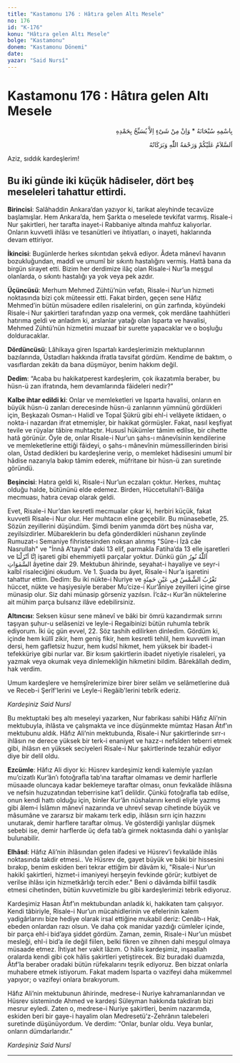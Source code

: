 ```yaml
---
title: "Kastamonu 176 : Hâtıra gelen Altı Mesele"
no: 176
id: "K-176"
konu: "Hâtıra gelen Altı Mesele"
bolge: "Kastamonu"
donem: "Kastamonu Dönemi"
date: 
yazar: "Said Nursî"
---
```


# Kastamonu 176 : Hâtıra gelen Altı Mesele

<p class="arabic" dir="rtl" title="Meal: “Subhân Allah’ın adıyla” * “Hiçbir şey yoktur ki O'nu hamd ile tesbih etmesin” [İsrâ 17:44]">بِاسْمِهِ سُبْحَانَهُ * وَاِنْ مِنْ شَىْءٍ اِلاَّ يُسَبِّحُ بِحَمْدِهِ</p>

<p class="arabic" dir="rtl" title="Meal: “Allah’ın selâmı, rahmeti ve bereketleri, üzerinize olsun.”">اَلسَّلاَمُ عَلَيْكُمْ وَرَحْمَةُ اللّٰهِ وَبَرَكَاتُهُ</p>

Aziz, sıddık kardeşlerim!

## Bu iki günde iki küçük hâdiseler, dört beş meseleleri tahattur ettirdi.

**Birincisi**: Salâhaddin Ankara’dan yazıyor ki, tarikat aleyhinde tecavüze başlamışlar. Hem Ankara’da, hem Şarkta o meselede tevkifat varmış. Risale-i Nur şakirtleri, her tarafta inayet-i Rabbaniye altında mahfuz kalıyorlar. Onların kuvvetli ihlâsı ve tesanütleri ve ihtiyatları, o inayeti, haklarında devam ettiriyor.

**İkincisi**: Bugünlerde herkes sıkıntıdan şekvâ ediyor. Âdeta mânevî havanın bozukluğundan, maddî ve umumî bir sıkıntı hastalığını vermiş. Hattâ bana da birgün sirayet etti. Bizim her derdimize ilâç olan Risale-i Nur’la meşgul olanlarda, o sıkıntı hastalığı ya yok veya pek azdır.

**Üçüncüsü**: Merhum Mehmed Zühtü’nün vefatı, Risale-i Nur’un hizmeti noktasında bizi çok müteessir etti. Fakat birden, geçen sene Hâfız Mehmed’in bütün müsadere edilen risalelerini, on gün zarfında, köyündeki Risale-i Nur şakirtleri tarafından yazıp ona vermek, çok merdâne taahhütleri hatırıma geldi ve anladım ki, arslanlar yatağı olan Isparta ve havalisi, Mehmed Zühtü’nün hizmetini muzaaf bir surette yapacaklar ve o boşluğu dolduracaklar.

**Dördüncüsü**: Lâhikaya giren Ispartalı kardeşlerimizin mektuplarının bazılarında, Üstadları hakkında ifratla tavsifat gördüm. Kendime de baktım, o vasıflardan zekâtı da bana düşmüyor, benim hakkım değil.

**Dedim**: “Acaba bu hakikatperest kardeşlerim, çok ikazatımla beraber, bu hüsn-ü zan ifratında, hem devamlarında fâideleri nedir?”

**Kalbe ihtar edildi ki**: Onlar ve memleketleri ve Isparta havalisi, onların en büyük hüsn-ü zanları derecesinde hüsn-ü zanlarının yümnünü gördükleri için, Beşkazalı Osman-ı Halidî ve Topal Şükrü gibi ehl-i velâyete iktidaen, o nokta-i nazardan ifrat etmemişler, bir hakikat görmüşler. Fakat, nasıl keşfiyat tevile ve rüyalar tâbire muhtaçtır. Hususî hükümler tâmim edilse, bir cihette hatâ görünür. Öyle de, onlar Risale-i Nur’un şahs-ı mânevîsinin kendilerine ve memleketlerine ettiği fâideyi, o şahs-ı mânevînin mümessillerinden birisi olan, Üstad dedikleri bu kardeşlerine verip, o memleket hâdisesini umumî bir hâdise nazarıyla bakıp tâmim ederek, müfritane bir hüsn-ü zan suretinde göründü.

**Beşincisi**: Hatıra geldi ki, Risale-i Nur’un eczaları çoktur. Herkes, muhtaç olduğu halde, bütününü elde edemez. Birden, Hüccetullahi’l-Bâliğa mecmuası, hatıra cevap olarak geldi.

Evet, Risale-i Nur’dan kesretli mecmualar çıkar ki, herbiri küçük, fakat kuvvetli Risale-i Nur olur. Her muhtacın eline geçebilir. Bu münasebetle, 25. Sözün zeyillerini düşündüm. Şimdi benim yanımda dört beş nüsha var, zeyilsizdirler. Mübareklerin bu defa gönderdikleri nüshanın zeylinde Rumuzat-ı Semaniye fihristesinden noksan alınmış "Sûre-i İzâ câe Nasrullah" ve "İnnâ A'taynâ" daki 13 elif, parmakla Fatiha’da 13 elle işaretleri ve <span class="arabic" dir="rtl" title="">اِنَّا اَنْزَلْنَا</span> işareti gibi ehemmiyetli parçalar yoktur. Dünkü gün <span class="arabic" dir="rtl" title="">اَللّٰهُ نُورُ السَّمٰوَاتِ</span> âyetine dair 29. Mektubun âhirinde, seyahat-i hayaliye ve seyr-i kalbî risaleciğini okudum. Ve 1. Şuada bu âyet, Risale-i Nur’a işaretini tahattur ettim. Dedim: Bu iki nükte-i Nuriye ve <span class="arabic" dir="rtl" title="">تَغْرُبُ الشَّمْسُ فِى عَيْنٍ حَمِئَةٍ</span> hüccet, nükte ve haşiyesiyle beraber Mu’cize-i Kur’âniye zeyilleri içine girse münasip olur. Siz dahi münasip görseniz yazılsın. İ’câz-ı Kur’ân nüktelerine ait mühim parça bulsanız ilâve edebilirsiniz.

**Altıncısı**: Seksen küsur sene mânevî ve bâki bir ömrü kazandırmak sırrını taşıyan şuhur-u selâsenizi ve leyle-i Regaibinizi bütün ruhumla tebrik ediyorum. İki üç gün evvel, 22. Söz tashih edilirken dinledim. Gördüm ki, içinde hem küllî zikir, hem geniş fikir, hem kesretli tehlil, hem kuvvetli iman dersi, hem gafletsiz huzur, hem kudsî hikmet, hem yüksek bir ibadet-i tefekküriye gibi nurlar var. Bir kısım şakirtlerin ibadet niyetiyle risaleleri, ya yazmak veya okumak veya dinlemekliğin hikmetini bildim. Bârekâllah dedim, hak verdim.

Umum kardeşlere ve hemşîrelerimize birer birer selâm ve selâmetlerine duâ ve Receb-i Şerîf'lerini ve Leyle-i Regâib'lerini tebrîk ederiz.

*Kardeşiniz*
*Said Nursî*

Bu mektuptaki beş altı meseleyi yazarken, Nur fabrikası sahibi Hâfız Ali’nin mektubuyla, ihlâsta ve çalışmakta ve ince düşünmekte mümtaz Hasan Âtıf’ın mektubunu aldık. Hâfız Ali’nin mektubunda, Risale-i Nur şakirtlerinde sırr-ı ihlâsın ne derece yüksek bir terk-i enaniyet ve hazz-ı nefsîden teberri etmek gibi, ihlâsın en yüksek seciyeleri Risale-i Nur şakirtlerinde tezahür ediyor diye bir delil oldu.

**Ezcümle**: Hâfız Ali diyor ki: Hüsrev kardeşimiz kendi kalemiyle yazılan mu’cizatlı Kur’ân’ı fotoğrafla tab’ına taraftar olmaması ve demir harflerle müsaade oluncaya kadar beklemeye taraftar olması, onun fevkalâde ihlâsına ve nefsin huzuzatından teberrisine kat’î delildir. Çünkü fotoğrafla tab edilse, onun kendi hattı olduğu için, binler Kur’ân nüshalarını kendi eliyle yazmış gibi âlem‑i İslâmın mânevî nazarında ve uhrevî sevap cihetinde büyük ve mâsumâne ve zararsız bir makamı terk edip, ihlâsın sırrı için hazzını unutarak, demir harflere taraftar olmuş. Ve gösterdiği yanlışlar düşmek sebebi ise, demir harflerde üç defa tab’a girmek noktasında dahi o yanlışlar bulunabilir.

**Elhâsıl**: Hâfız Ali’nin ihlâsından gelen ifadesi ve Hüsrev’i fevkalâde ihlâs noktasında takdir etmesi.. Ve Hüsrev de, gayet büyük ve bâki bir hissesini bırakıp, benim eskiden beri tekrar ettiğim bir dâvâm ki, "Risale-i Nur’un hakikî şakirtleri, hizmet-i imaniyeyi herşeyin fevkinde görür; kutbiyet de verilse ihlâsı için hizmetkârlığı tercih eder." Beni o dâvâmda bilfiil tasdik etmesi cihetinden, bütün kuvvetimizle bu gibi kardeşlerimizi tebrik ediyoruz.

Kardeşimiz Hasan Âtıf’ın mektubundan anladık ki, hakikaten tam çalışıyor. Kendi tâbiriyle, Risale-i Nur’un mücahidlerinin ve efelerinin kalem yadigârlarını bize hediye olarak irsal ettiğine mukabil deriz: Cenâb-ı Hak, ebeden onlardan razı olsun. Ve daha çok manidar yazdığı cümleler içinde, bir parça ehl-i bid’aya şiddet gördüm. Zaman, zemin, Risale-i Nur’un müsbet mesleği, ehl-i bid’a ile değil fiilen, belki fikren ve zihnen dahi meşgul olmaya müsaade etmez. İhtiyat her vakit lâzım. O hâlis kardeşimiz, inşaallah oralarda kendi gibi çok hâlis şakirtleri yetiştirecek. Biz buradaki duamızda, Âtıf’la beraber oradaki bütün rüfekalarını teşrik ediyoruz. Ben bizzat onlarla muhabere etmek istiyorum. Fakat madem Isparta o vazifeyi daha mükemmel yapıyor; o vazifeyi onlara bırakıyorum.

Hâfız Ali’nin mektubunun âhirinde, medrese-i Nuriye kahramanlarından ve Hüsrev sisteminde Ahmed ve kardeşi Süleyman hakkında takdiratı bizi mesrur eyledi. Zaten o, medrese-i Nuriye şakirtleri, benim nazarımda, eskiden beri bir gaye-i hayalim olan Medresetü’z-Zehrânın talebeleri suretinde düşünüyordum. Ve derdim: “Onlar, bunlar oldu. Veya bunlar, onların dümdarlarıdır.”

*Kardeşiniz*
*Said Nursî*

***
